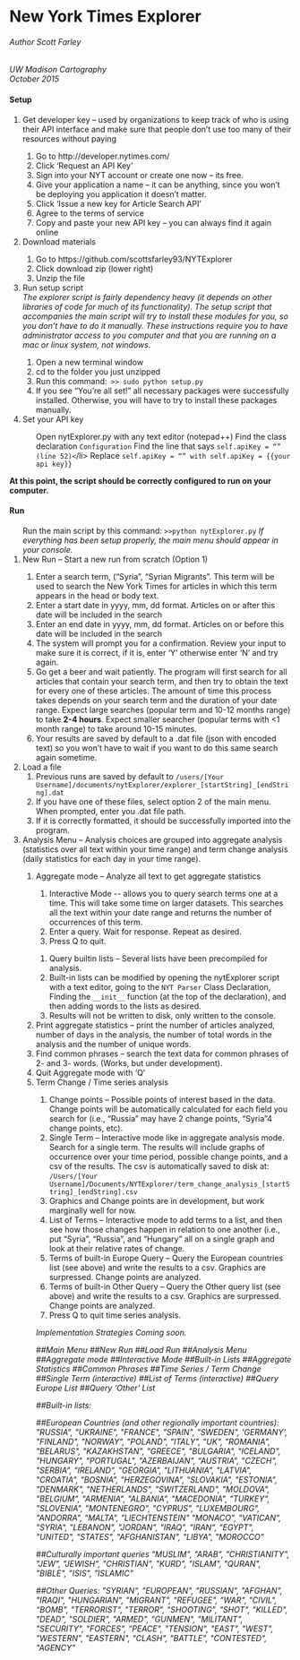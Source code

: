<h1>New York Times Explorer</h1>
<h6> Author Scott Farley</h6>
<i>UW Madison Cartography</i><br/>
<i>October 2015</i>
<h4>Setup</h4>
<ol>
<li>	Get developer key – used by organizations to keep track of who is using their API interface and make sure that people don’t use too many of their resources without paying</li>
	<ol>
			<li>	Go to http://developer.nytimes.com/</li>
			<li>	Click ‘Request an API Key’</li>
			<li>	Sign into your NYT account or create one now – its free.</li>
			<li>	 Give your application a name – it can be anything, since you won’t be deploying you application it doesn’t matter.</li>
			<li>	Click ‘Issue a new key for Article Search API’</li>
			<li> Agree to the terms of service</li>
			<li>	Copy and paste your new API key – you can always find it again online</li>
	</ol>
<li>	Download materials</li>
<ol>
<li>	Go to https://github.com/scottsfarley93/NYTExplorer </li>
<li>	Click download zip (lower right)</li>
<li>	Unzip the file</li>
</ol>
<li>	Run setup script</li>
<i>The explorer script is fairly dependency heavy (it depends on other libraries of code for much of its functionality).  The setup script that accompanies the main script will try to install these modules for you, so you don’t have to do it manually.  These instructions require you to have administrator access to you computer and that you are running on a mac or linux system, not windows.</i>
<ol>
<li>	Open a new terminal window </li>
<li>	cd to the folder you just unzipped </li>
<li>	Run this command:<code> >> sudo python setup.py </code> </li>
<li>	If you see “You’re all set!” all necessary packages were successfully installed.  Otherwise, you will have to try to install these packages manually. </li>
</ol>
<li>	Set your API key </li>
<ol>
</li>	Open nytExplorer.py with any text editor (notepad++)</li>
</li>	Find the class declaration <code>Configuration</code></li>
</li>	Find the line that says <code>self.apiKey = “” (line 52)<</code>/li>
</li>	Replace <code>self.apiKey = “” with self.apiKey = {{your api key}} </code></li></ol>
</ol>

<b>At this point, the script should be correctly configured to run on your computer.</b>

<h4>Run</h4>
<ol>
</li>	Run the main script by this command: <code>>>python nytExplorer.py</code></li>
<i>	If everything has been setup properly, the main menu should appear in your console. </i>
<li>	New Run – Start a new run from scratch  (Option 1) </li>
<ol>
<li>	Enter a search term, (“Syria”, “Syrian Migrants”.  This term will be used to search the New York Times for articles in which this term appears in the head or body text.</li>
<li>	Enter a start date in yyyy, mm, dd format.  Articles on or after this date will be included in the search</li>
<li>	Enter an end date in yyyy, mm, dd format.  Articles on or before this date will be included in the search</li>
<li>	The system will prompt you for a confirmation.  Review your input to make sure it is correct, if it is, enter ‘Y’ otherwise enter ‘N’ and try again.</li>
<li>	Go get a beer and wait patiently.  The program will first search for all articles that contain your search term, and then try to obtain the text for every one of these articles.  The amount of time this process takes depends on your search term and the duration of your date range.  Expect large searches (popular term and 10-12 months range) to take <b>2-4 hours</b>.  Expect smaller searcher (popular terms with <1 month range) to take around 10-15 minutes. </li>
<li>	Your results are saved by default to a .dat file (json with encoded text) so you won’t have to wait if you want to do this same search again sometime.</li>
</ol>
<li>	Load a file
	<ol>
<li>	Previous runs are saved by default to <code>/users/[Your Username]/documents/nytExplorer/explorer_[startString]_[endString].dat</code></li>
<li>	If you have one of these files, select option 2 of the main menu.  When prompted, enter you .dat file path.</li>
<li>	If it is correctly formatted, it should be successfully imported into the program.</li>
</ol>

<li>Analysis Menu – Analysis choices are grouped into aggregate analysis (statistics over all text within your time range) and term change analysis (daily statistics for each day in your time range).</li>
<ol> 
<li>	Aggregate mode – Analyze all text to get aggregate statistics</li>
	<ol>
<li>	Interactive Mode -- allows you to query search terms one at a time.  This will take some time on larger datasets.  This searches all the text within your date range and returns the number of occurrences of this term.</li>
<li>	Enter a query. Wait for response.  Repeat as desired.</li>
<li>	Press Q to quit.</li>
</ol>
<ol>
<li>	Query builtin lists – Several lists have been precompiled for analysis.</li>
<li>	Built-in lists can be modified by opening the nytExplorer script with a text editor, going to the <code>NYT Parser</code> Class Declaration, Finding the <code>__init__</code> function (at the top of the declaration), and then adding words to the lists as desired.</li>
<li>	Results will not be written to disk, only written to the console.</li>
</ol>
<li> Print aggregate statistics – print the number of articles analyzed, number of days in the analysis, the number of total words in the analysis and the number of unique words.</li>
<li> Find common phrases – search the text data for common phrases of 2- and 3- words.  (Works, but under development).</li>
<li> Quit Aggregate mode with ‘Q’ </li>
<li>	Term Change / Time series analysis</li>
<ol>
<li>	Change points – Possible points of interest based in the data.  Change points will be automatically calculated for each field you search for (i.e., “Russia” may have 2 change points, “Syria”4 change points, etc). </li>
<li>	Single Term – Interactive mode like in aggregate analysis mode.  Search for a single term.  The results will include graphs of occurrence over your time period, possible change points, and a csv of the results. The csv is automatically saved to disk at: <code>/Users/[Your Username]/Documents/NYTExplorer/term_change_analysis_[startString]_[endString].csv</code></li>
<li>	Graphics and Change points are in development, but work marginally well for now.</li>
<li>	List of Terms – Interactive mode to add terms to a list, and then see how those changes happen in relation to one another (i.e., put “Syria”, “Russia”, and “Hungary” all on a single graph and look at their relative rates of change.  </li>
<li>	Terms of built-in Europe Query – Query the European countries list (see above) and write the results to a csv.  Graphics are surpressed. Change points are analyzed.</li>
<li>	Terms of built-in Other Query – Query the Other query list (see above) and write the results to a csv.  Graphics are surpressed.  Change points are analyzed.</li>
<li>	Press Q to quit time series analysis.</li>
</ol>

<i>Implementation Strategies</i>
<i>Coming soon.<i>

##Main Menu
	##New Run
	##Load Run
##Analysis Menu
	##Aggregate mode
		##Interactive Mode
		##Built-in Lists
		##Aggregate Statistics
		##Common Phrases
	##Time Series / Term Change
		##Single Term (interactive)
		##List of Terms (interactive)
		##Query Europe List
		##Query ‘Other’ List



##Built-in lists:

##European Countries (and other regionally important countries): 
		"RUSSIA", 
		"UKRAINE", 
		"FRANCE", 
		"SPAIN", 
		"SWEDEN", 
		'GERMANY', 
		"FINLAND", 
		"NORWAY", 
		"POLAND", 
		"ITALY",
		"UK", 
		"ROMANIA", 
		"BELARUS", 
		"KAZAKHSTAN", 
		"GREECE", 
		"BULGARIA", 
		"ICELAND", 
		"HUNGARY", 
		"PORTUGAL",
		"AZERBAIJAN",
		“AUSTRIA",
		 "CZECH", 
		"SERBIA",
		 "IRELAND", 
		"GEORGIA", 
		"LITHUANIA", 
		"LATVIA",
		 "CROATIA", 
		"BOSNIA",
		"HERZEGOVINA", 
		"SLOVAKIA", 
		"ESTONIA",
		 "DENMARK", 
		"NETHERLANDS", 
		"SWITZERLAND", 
		"MOLDOVA", 
		"BELGIUM",
		"ARMENIA", 
		"ALBANIA", 
		"MACEDONIA", 
		"TURKEY",
		 "SLOVENIA", 
		"MONTENEGRO", 
		"CYPRUS", 
		"LUXEMBOURG",
		"ANDORRA", 
		"MALTA",
		"LIECHTENSTEIN" 
		"MONACO", 
		"VATICAN", 
		"SYRIA", 
		"LEBANON", 
		"JORDAN", 
		"IRAQ",
		"IRAN", 
		"EGYPT", 
		"UNITED", 
		"STATES", 
		"AFGHANISTAN", 
		"LIBYA",
		"MOROCCO"

##Culturally important queries
		"MUSLIM", 
		"ARAB", 
		"CHRISTIANITY", 
		"JEW", 
		"JEWISH", 
		"CHRISTIAN",
		"KURD", 
		"ISLAM", 
		"QURAN", 
		"BIBLE", 
		"ISIS", 
		"ISLAMIC"

##Other Queries:
		"SYRIAN", 
		"EUROPEAN", 
		"RUSSIAN", 
		"AFGHAN", 
		"IRAQI", 
		"HUNGARIAN", 
		"MIGRANT", 
		"REFUGEE", 
		"WAR",
		"CIVIL", 
		“BOMB", 
		"TERRORIST", 
		"TERROR",
		 "SHOOTING", 
		"SHOT", 
		"KILLED", 
		"DEAD",
		"SOLDIER",
		 "ARMED", 
		"GUNMEN", 
		"MILITANT", 
		"SECURITY", 
		"FORCES",
		 "PEACE", 
		"TENSION", 
		"EAST",
		 "WEST",
		"WESTERN", 
		"EASTERN", 
		"CLASH", 
		"BATTLE", 
		"CONTESTED",
		"AGENCY”
		






